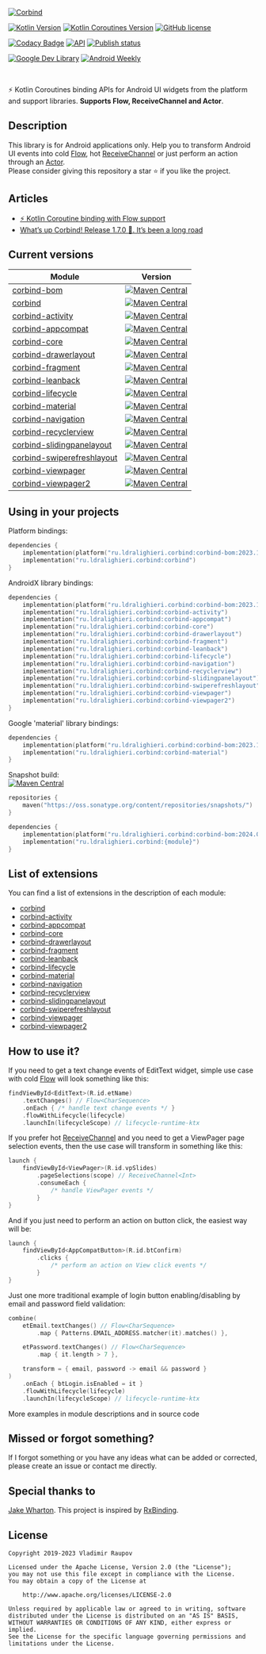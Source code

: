 ﻿[![Corbind](logo.svg)](https://ldralighieri.github.io/Corbind)

[![Kotlin Version](https://img.shields.io/badge/Kotlin-v1.9.21-blue.svg?logo=kotlin)](https://kotlinlang.org)
[![Kotlin Coroutines Version](https://img.shields.io/badge/Coroutines-v1.7.3-blue.svg)](https://kotlinlang.org/docs/reference/coroutines-overview.html)
[![GitHub license](https://img.shields.io/badge/license-Apache%20License%202.0-blue.svg)](https://www.apache.org/licenses/LICENSE-2.0)

[![Codacy Badge](https://api.codacy.com/project/badge/Grade/a1c9a1b1d1ce4ca7a201ab93492bf6e0)](https://app.codacy.com/gh/LDRAlighieri/Corbind)
[![API](https://img.shields.io/badge/API-14%2B-brightgreen.svg)](https://android-arsenal.com/api?level=14)
[![Publish status](https://github.com/LDRAlighieri/Corbind/actions/workflows/publish.yml/badge.svg)](https://github.com/LDRAlighieri/Corbind/actions)

[![Google Dev Library](https://img.shields.io/badge/Google_DevLibrary-Corbind-blue)](https://devlibrary.withgoogle.com/products/android/repos/LDRAlighieri-Corbind)
[![Android Weekly](https://androidweekly.net/issues/issue-377/badge)](https://androidweekly.net/issues/issue-377)

<br>

⚡ Kotlin Coroutines binding APIs for Android UI widgets from the platform and support libraries. **Supports Flow, ReceiveChannel and Actor**.


## Description

This library is for Android applications only. Help you to transform Android UI events into cold [Flow][flow], hot [ReceiveChannel][channel] or just perform an action through an [Actor][actor].  
Please consider giving this repository a star ⭐ if you like the project.


## Articles
* [⚡ Kotlin Coroutine binding with Flow support][kotlin-coroutine-binding]
* [What’s up Corbind! Release 1.7.0 🎉. It’s been a long road][release-1.7.0]


## Current versions

| Module                       | Version                                                                                                                                                                                                  |
|------------------------------|----------------------------------------------------------------------------------------------------------------------------------------------------------------------------------------------------------|
| [corbind-bom]                | [![Maven Central](https://img.shields.io/maven-central/v/ru.ldralighieri.corbind/corbind-bom.svg)](https://mvnrepository.com/artifact/ru.ldralighieri.corbind/corbind-bom)                               |
| [corbind]                    | [![Maven Central](https://img.shields.io/maven-central/v/ru.ldralighieri.corbind/corbind.svg)](https://mvnrepository.com/artifact/ru.ldralighieri.corbind/corbind)                                       |
| [corbind-activity]           | [![Maven Central](https://img.shields.io/maven-central/v/ru.ldralighieri.corbind/corbind-activity.svg)](https://mvnrepository.com/artifact/ru.ldralighieri.corbind/corbind-activity)                     |
| [corbind-appcompat]          | [![Maven Central](https://img.shields.io/maven-central/v/ru.ldralighieri.corbind/corbind-appcompat.svg)](https://mvnrepository.com/artifact/ru.ldralighieri.corbind/corbind-appcompat)                   |
| [corbind-core]               | [![Maven Central](https://img.shields.io/maven-central/v/ru.ldralighieri.corbind/corbind-core.svg)](https://mvnrepository.com/artifact/ru.ldralighieri.corbind/corbind-core)                             |
| [corbind-drawerlayout]       | [![Maven Central](https://img.shields.io/maven-central/v/ru.ldralighieri.corbind/corbind-drawerlayout.svg)](https://mvnrepository.com/artifact/ru.ldralighieri.corbind/corbind-drawerlayout)             |
| [corbind-fragment]           | [![Maven Central](https://img.shields.io/maven-central/v/ru.ldralighieri.corbind/corbind-fragment.svg)](https://mvnrepository.com/artifact/ru.ldralighieri.corbind/corbind-fragment)                     |
| [corbind-leanback]           | [![Maven Central](https://img.shields.io/maven-central/v/ru.ldralighieri.corbind/corbind-leanback.svg)](https://mvnrepository.com/artifact/ru.ldralighieri.corbind/corbind-leanback)                     |
| [corbind-lifecycle]          | [![Maven Central](https://img.shields.io/maven-central/v/ru.ldralighieri.corbind/corbind-lifecycle.svg)](https://mvnrepository.com/artifact/ru.ldralighieri.corbind/corbind-lifecycle)                   |
| [corbind-material]           | [![Maven Central](https://img.shields.io/maven-central/v/ru.ldralighieri.corbind/corbind-material.svg)](https://mvnrepository.com/artifact/ru.ldralighieri.corbind/corbind-material)                     |
| [corbind-navigation]         | [![Maven Central](https://img.shields.io/maven-central/v/ru.ldralighieri.corbind/corbind-navigation.svg)](https://mvnrepository.com/artifact/ru.ldralighieri.corbind/corbind-navigation)                 |
| [corbind-recyclerview]       | [![Maven Central](https://img.shields.io/maven-central/v/ru.ldralighieri.corbind/corbind-recyclerview.svg)](https://mvnrepository.com/artifact/ru.ldralighieri.corbind/corbind-recyclerview)             |
| [corbind-slidingpanelayout]  | [![Maven Central](https://img.shields.io/maven-central/v/ru.ldralighieri.corbind/corbind-slidingpanelayout.svg)](https://mvnrepository.com/artifact/ru.ldralighieri.corbind/corbind-slidingpanelayout)   |
| [corbind-swiperefreshlayout] | [![Maven Central](https://img.shields.io/maven-central/v/ru.ldralighieri.corbind/corbind-swiperefreshlayout.svg)](https://mvnrepository.com/artifact/ru.ldralighieri.corbind/corbind-swiperefreshlayout) |
| [corbind-viewpager]          | [![Maven Central](https://img.shields.io/maven-central/v/ru.ldralighieri.corbind/corbind-viewpager.svg)](https://mvnrepository.com/artifact/ru.ldralighieri.corbind/corbind-viewpager)                   |
| [corbind-viewpager2]         | [![Maven Central](https://img.shields.io/maven-central/v/ru.ldralighieri.corbind/corbind-viewpager2.svg)](https://mvnrepository.com/artifact/ru.ldralighieri.corbind/corbind-viewpager2)                 |


## Using in your projects

Platform bindings:
```kotlin
dependencies { 
    implementation(platform("ru.ldralighieri.corbind:corbind-bom:2023.12.00"))
    implementation("ru.ldralighieri.corbind:corbind")
}
```

AndroidX library bindings:
```kotlin
dependencies { 
    implementation(platform("ru.ldralighieri.corbind:corbind-bom:2023.12.00"))
    implementation("ru.ldralighieri.corbind:corbind-activity")
    implementation("ru.ldralighieri.corbind:corbind-appcompat")
    implementation("ru.ldralighieri.corbind:corbind-core")
    implementation("ru.ldralighieri.corbind:corbind-drawerlayout")
    implementation("ru.ldralighieri.corbind:corbind-fragment")
    implementation("ru.ldralighieri.corbind:corbind-leanback")
    implementation("ru.ldralighieri.corbind:corbind-lifecycle")
    implementation("ru.ldralighieri.corbind:corbind-navigation")
    implementation("ru.ldralighieri.corbind:corbind-recyclerview")
    implementation("ru.ldralighieri.corbind:corbind-slidingpanelayout")
    implementation("ru.ldralighieri.corbind:corbind-swiperefreshlayout")
    implementation("ru.ldralighieri.corbind:corbind-viewpager")
    implementation("ru.ldralighieri.corbind:corbind-viewpager2")
}
```

Google 'material' library bindings:
```kotlin
dependencies { 
    implementation(platform("ru.ldralighieri.corbind:corbind-bom:2023.12.00"))
    implementation("ru.ldralighieri.corbind:corbind-material")
}
```

Snapshot build:  
[![Maven Central](https://img.shields.io/nexus/s/ru.ldralighieri.corbind/corbind?server=https://oss.sonatype.org)](https://oss.sonatype.org/content/repositories/snapshots/ru/ldralighieri/corbind/)
```kotlin
repositories {
    maven("https://oss.sonatype.org/content/repositories/snapshots/")
}

dependencies { 
    implementation(platform("ru.ldralighieri.corbind:corbind-bom:2024.01.00-SNAPSHOT"))
    implementation("ru.ldralighieri.corbind:{module}")
}
```


## List of extensions

You can find a list of extensions in the description of each module:  
* [corbind]  
* [corbind-activity]  
* [corbind-appcompat]  
* [corbind-core]  
* [corbind-drawerlayout]  
* [corbind-fragment]  
* [corbind-leanback]  
* [corbind-lifecycle]  
* [corbind-material]  
* [corbind-navigation]  
* [corbind-recyclerview]  
* [corbind-slidingpanelayout]  
* [corbind-swiperefreshlayout]  
* [corbind-viewpager]  
* [corbind-viewpager2]


## How to use it?

If you need to get a text change events of EditText widget, simple use case with cold [Flow][flow] will look something like this:
```kotlin
findViewById<EditText>(R.id.etName)
    .textChanges() // Flow<CharSequence>
    .onEach { /* handle text change events */ }
    .flowWithLifecycle(lifecycle)
    .launchIn(lifecycleScope) // lifecycle-runtime-ktx
```

If you prefer hot [ReceiveChannel][channel] and you need to get a ViewPager page selection events, then the use case will transform in something like this:
```kotlin
launch {
    findViewById<ViewPager>(R.id.vpSlides)
        .pageSelections(scope) // ReceiveChannel<Int>
        .consumeEach {
            /* handle ViewPager events */
        }
}
```

And if you just need to perform an action on button click, the easiest way will be:
```kotlin
launch {
    findViewById<AppCompatButton>(R.id.btConfirm)
        .clicks {
            /* perform an action on View click events */
        }
}
```

Just one more traditional example of login button enabling/disabling by email and password field validation:
```kotlin
combine(
    etEmail.textChanges() // Flow<CharSequence>
        .map { Patterns.EMAIL_ADDRESS.matcher(it).matches() },

    etPassword.textChanges() // Flow<CharSequence>
        .map { it.length > 7 },

    transform = { email, password -> email && password }
)
    .onEach { btLogin.isEnabled = it }
    .flowWithLifecycle(lifecycle)
    .launchIn(lifecycleScope) // lifecycle-runtime-ktx
```

More examples in module descriptions and in source code


## Missed or forgot something?

If I forgot something or you have any ideas what can be added or corrected, please create an issue or contact me directly.


## Special thanks to

[Jake Wharton][jw]. This project is inspired by [RxBinding][rx].


## License

```
Copyright 2019-2023 Vladimir Raupov

Licensed under the Apache License, Version 2.0 (the "License");
you may not use this file except in compliance with the License.
You may obtain a copy of the License at

    http://www.apache.org/licenses/LICENSE-2.0

Unless required by applicable law or agreed to in writing, software
distributed under the License is distributed on an "AS IS" BASIS,
WITHOUT WARRANTIES OR CONDITIONS OF ANY KIND, either express or implied.
See the License for the specific language governing permissions and
limitations under the License.
```


[jw]: https://github.com/JakeWharton
[rx]: https://github.com/JakeWharton/RxBinding
[flow]: https://kotlin.github.io/kotlinx.coroutines/kotlinx-coroutines-core/kotlinx.coroutines.flow/-flow/index.html
[channel]: https://kotlin.github.io/kotlinx.coroutines/kotlinx-coroutines-core/kotlinx.coroutines.channels/-receive-channel/index.html
[actor]: https://kotlin.github.io/kotlinx.coroutines/kotlinx-coroutines-core/kotlinx.coroutines.channels/actor.html

[kotlin-coroutine-binding]: https://medium.com/@ldralighieri/kotlin-coroutine-binding-with-flow-support-68499492a89c
[release-1.7.0]: https://medium.com/@ldralighieri/whats-up-corbind-release-1-7-0-it-s-been-a-long-road-eadf84db19c1

[corbind-bom]: https://github.com/LDRAlighieri/Corbind/tree/master/corbind-bom
[corbind]: https://github.com/LDRAlighieri/Corbind/tree/master/corbind
[corbind-activity]: https://github.com/LDRAlighieri/Corbind/tree/master/corbind-activity
[corbind-appcompat]: https://github.com/LDRAlighieri/Corbind/tree/master/corbind-appcompat
[corbind-core]: https://github.com/LDRAlighieri/Corbind/tree/master/corbind-core
[corbind-drawerlayout]: https://github.com/LDRAlighieri/Corbind/tree/master/corbind-drawerlayout
[corbind-fragment]: https://github.com/LDRAlighieri/Corbind/tree/master/corbind-fragment
[corbind-leanback]: https://github.com/LDRAlighieri/Corbind/tree/master/corbind-leanback
[corbind-lifecycle]: https://github.com/LDRAlighieri/Corbind/tree/master/corbind-lifecycle
[corbind-material]: https://github.com/LDRAlighieri/Corbind/tree/master/corbind-material
[corbind-navigation]: https://github.com/LDRAlighieri/Corbind/tree/master/corbind-navigation
[corbind-recyclerview]: https://github.com/LDRAlighieri/Corbind/tree/master/corbind-recyclerview
[corbind-slidingpanelayout]: https://github.com/LDRAlighieri/Corbind/tree/master/corbind-slidingpanelayout
[corbind-swiperefreshlayout]: https://github.com/LDRAlighieri/Corbind/tree/master/corbind-swiperefreshlayout
[corbind-viewpager]: https://github.com/LDRAlighieri/Corbind/tree/master/corbind-viewpager
[corbind-viewpager2]: https://github.com/LDRAlighieri/Corbind/tree/master/corbind-viewpager2

